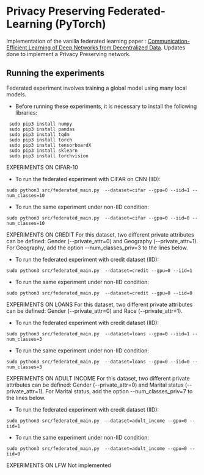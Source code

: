 # Privacy Preserving Federated-Learning (PyTorch)

Implementation of the vanilla federated learning paper : [Communication-Efficient Learning of Deep Networks from Decentralized Data](https://arxiv.org/abs/1602.05629).
Updates done to implement a Privacy Preserving network.

## Running the experiments

Federated experiment involves training a global model using many local models.

* Before running these experiments, it is necessary to install the following libraries:
```
 sudo pip3 install numpy
 sudo pip3 install pandas
 sudo pip3 install tqdm
 sudo pip3 install torch
 sudo pip3 install tensorboardX
 sudo pip3 install sklearn
 sudo pip3 install torchvision
```
EXPERIMENTS ON CIFAR-10
* To run the federated experiment with CIFAR on CNN (IID):
```
sudo python3 src/federated_main.py  --dataset=cifar --gpu=0 --iid=1 --num_classes=10
```
* To run the same experiment under non-IID condition:
```
sudo python3 src/federated_main.py  --dataset=cifar --gpu=0 --iid=0 --num_classes=10
```

EXPERIMENTS ON CREDIT
For this dataset, two different private attributes can be defined: Gender (--private_attr=0) 
and Geography (--private_attr=1). For Geography, add the option --num_classes_priv=3 
to the lines below.
* To run the federated experiment with credit dataset (IID):
```
sudo python3 src/federated_main.py  --dataset=credit --gpu=0 --iid=1
```
* To run the same experiment under non-IID condition:
```
sudo python3 src/federated_main.py  --dataset=credit --gpu=0 --iid=0
```

EXPERIMENTS ON LOANS
For this dataset, two different private attributes can be defined: Gender (--private_attr=0)
and Race (--private_attr=1).
* To run the federated experiment with credit dataset (IID):
```
sudo python3 src/federated_main.py  --dataset=loans --gpu=0 --iid=1 --num_classes=3
```
* To run the same experiment under non-IID condition:
```
sudo python3 src/federated_main.py  --dataset=loans --gpu=0 --iid=0 --num_classes=3
```

EXPERIMENTS ON ADULT INCOME
For this dataset, two different private attributes can be defined: Gender (--private_attr=0)
and Marital status (--private_attr=1). For Marital status, add the option --num_classes_priv=7
to the lines below.
* To run the federated experiment with credit dataset (IID):
```
sudo python3 src/federated_main.py  --dataset=adult_income --gpu=0 --iid=1
```
* To run the same experiment under non-IID condition:
```
sudo python3 src/federated_main.py  --dataset=adult_income --gpu=0 --iid=0
```

EXPERIMENTS ON LFW
Not implemented